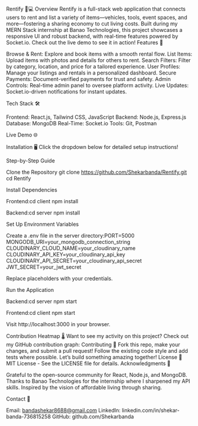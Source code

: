 Rentify 🚗💻
Overview
Rentify is a full-stack web application that connects users to rent and list a variety of items—vehicles, tools, event spaces, and more—fostering a sharing economy to cut living costs. Built during my MERN Stack internship at Banao Technologies, this project showcases a responsive UI and robust backend, with real-time features powered by Socket.io. Check out the live demo to see it in action!
Features 🎉

Browse & Rent: Explore and book items with a smooth rental flow.
List Items: Upload items with photos and details for others to rent.
Search Filters: Filter by category, location, and price for a tailored experience.
User Profiles: Manage your listings and rentals in a personalized dashboard.
Secure Payments: Document-verified payments for trust and safety.
Admin Controls: Real-time admin panel to oversee platform activity.
Live Updates: Socket.io-driven notifications for instant updates.

Tech Stack 🛠️

Frontend: React.js, Tailwind CSS, JavaScript
Backend: Node.js, Express.js
Database: MongoDB
Real-Time: Socket.io
Tools: Git, Postman

Live Demo 🌐

Installation 🖥️
Click the dropdown below for detailed setup instructions!

Step-by-Step Guide


Clone the Repository
git clone https://github.com/Shekarbanda/Rentify.git
cd Rentify


Install Dependencies

Frontend:cd client
npm install


Backend:cd server
npm install




Set Up Environment Variables

Create a .env file in the server directory:PORT=5000
MONGODB_URI=your_mongodb_connection_string
CLOUDINARY_CLOUD_NAME=your_cloudinary_name
CLOUDINARY_API_KEY=your_cloudinary_api_key
CLOUDINARY_API_SECRET=your_cloudinary_api_secret
JWT_SECRET=your_jwt_secret


Replace placeholders with your credentials.


Run the Application

Backend:cd server
npm start


Frontend:cd client
npm start


Visit http://localhost:3000 in your browser.





Contribution Heatmap 🌡️
Want to see my activity on this project? Check out my GitHub contribution graph:
Contributing 🤝
Fork this repo, make your changes, and submit a pull request! Follow the existing code style and add tests where possible. Let’s build something amazing together!
License 📜
MIT License - See the LICENSE file for details.
Acknowledgments 🙌

Grateful to the open-source community for React, Node.js, and MongoDB.
Thanks to Banao Technologies for the internship where I sharpened my API skills.
Inspired by the vision of affordable living through sharing.

Contact 📧

Email: bandashekar8688@gmail.com
LinkedIn: linkedin.com/in/shekar-banda-736815258
GitHub: github.com/Shekarbanda

